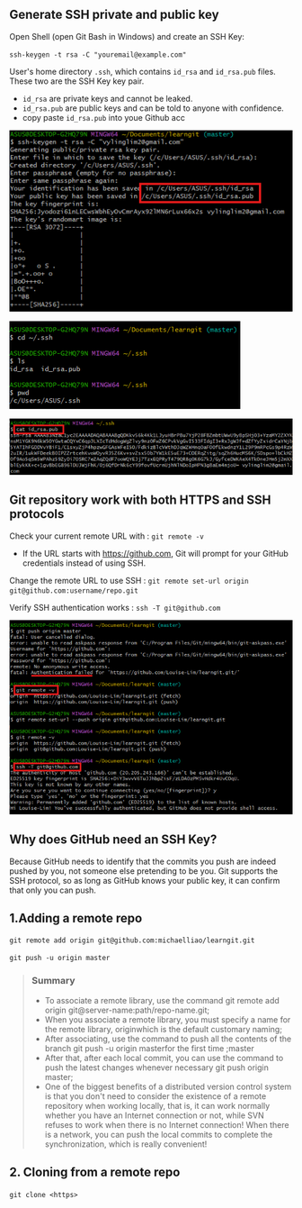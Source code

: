 ## Generate SSH private and public key

Open Shell (open Git Bash in Windows) and create an SSH Key:

`ssh-keygen -t rsa -C "youremail@example.com"`

User's home directory `.ssh`, which contains `id_rsa` and `id_rsa.pub` files. These two are the SSH Key key pair. 
- `id_rsa` are private keys and cannot be leaked. 
- `id_rsa.pub` are public keys and can be told to anyone with confidence.
- copy paste `id_rsa.pub` into youe Github acc

![img](/Git/image/Screenshot-2025-03-30-211709.png)

![img](/Git/image/Screenshot-2025-03-30-211942.png)

![img](/Git/image/Screenshot-2025-03-30-212250.png)


## Git repository work with both HTTPS and SSH protocols

Check your current remote URL with : `git remote -v`
- If the URL starts with https://github.com, Git will prompt for your GitHub credentials instead of using SSH.

Change the remote URL to use SSH : `git remote set-url origin git@github.com:username/repo.git`

Verify SSH authentication works : `ssh -T git@github.com`

![img](/Git/image/Screenshot-2025-03-30-224858.png)


## Why does GitHub need an SSH Key? 
Because GitHub needs to identify that the commits you push are indeed pushed by you, not someone else pretending to be you. Git supports the SSH protocol, so as long as GitHub knows your public key, it can confirm that only you can push.

## 1.Adding a remote repo
`git remote add origin git@github.com:michaelliao/learngit.git`

`git push -u origin master`


> ### Summary 
> - To associate a remote library, use the command git remote add origin git@server-name:path/repo-name.git;
> - When you associate a remote library, you must specify a name for the remote library, originwhich is the default customary naming;
> - After associating, use the command to push all the contents of the branch git push -u origin masterfor the first time ;master
> - After that, after each local commit, you can use the command to push the latest changes whenever necessary git push origin master;
> - One of the biggest benefits of a distributed version control system is that you don't need to consider the existence of a remote repository when working locally, that is, it can work normally whether you have an Internet connection or not, while SVN refuses to work when there is no Internet connection! When there is a network, you can push the local commits to complete the synchronization, which is really convenient!

## 2. Cloning from a remote repo
`git clone <https>`
